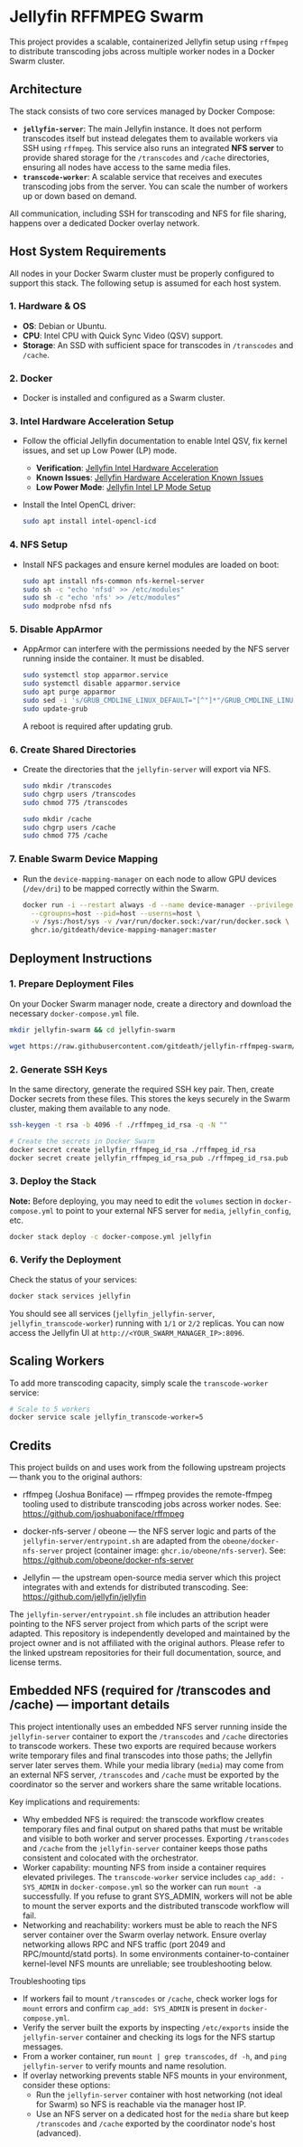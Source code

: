 # Jellyfin RFFMPEG Swarm

This project provides a scalable, containerized Jellyfin setup using `rffmpeg` to distribute transcoding jobs across multiple worker nodes in a Docker Swarm cluster.

## Architecture

The stack consists of two core services managed by Docker Compose:

-   **`jellyfin-server`**: The main Jellyfin instance. It does not perform transcodes itself but instead delegates them to available workers via SSH using `rffmpeg`. This service also runs an integrated **NFS server** to provide shared storage for the `/transcodes` and `/cache` directories, ensuring all nodes have access to the same media files.
-   **`transcode-worker`**: A scalable service that receives and executes transcoding jobs from the server. You can scale the number of workers up or down based on demand.

All communication, including SSH for transcoding and NFS for file sharing, happens over a dedicated Docker overlay network.

## Host System Requirements

All nodes in your Docker Swarm cluster must be properly configured to support this stack. The following setup is assumed for each host system.

### 1. Hardware & OS
-   **OS**: Debian or Ubuntu.
-   **CPU**: Intel CPU with Quick Sync Video (QSV) support.
-   **Storage**: An SSD with sufficient space for transcodes in `/transcodes` and `/cache`.

### 2. Docker
-   Docker is installed and configured as a Swarm cluster.

### 3. Intel Hardware Acceleration Setup
-   Follow the official Jellyfin documentation to enable Intel QSV, fix kernel issues, and set up Low Power (LP) mode.
    -   **Verification**: [Jellyfin Intel Hardware Acceleration](https://jellyfin.org/docs/general/administration/hardware-acceleration/intel/)
    -   **Known Issues**: [Jellyfin Hardware Acceleration Known Issues](https://jellyfin.org/docs/general/administration/hardware-acceleration/known-issues/)
    -   **Low Power Mode**: [Jellyfin Intel LP Mode Setup](https://jellyfin.org/docs/general/administration/hardware-acceleration/intel/#lp-mode-hardware-support)

-   Install the Intel OpenCL driver:
    ```bash
    sudo apt install intel-opencl-icd
    ```

### 4. NFS Setup
-   Install NFS packages and ensure kernel modules are loaded on boot:
    ```bash
    sudo apt install nfs-common nfs-kernel-server
    sudo sh -c "echo 'nfsd' >> /etc/modules"
    sudo sh -c "echo 'nfs' >> /etc/modules"
    sudo modprobe nfsd nfs
    ```

### 5. Disable AppArmor
-   AppArmor can interfere with the permissions needed by the NFS server running inside the container. It must be disabled.
    ```bash
    sudo systemctl stop apparmor.service
    sudo systemctl disable apparmor.service
    sudo apt purge apparmor
    sudo sed -i 's/GRUB_CMDLINE_LINUX_DEFAULT="[^"]*"/GRUB_CMDLINE_LINUX_DEFAULT="apparmor=0"/' /etc/default/grub
    sudo update-grub
    ```
    A reboot is required after updating grub.

### 6. Create Shared Directories
-   Create the directories that the `jellyfin-server` will export via NFS.
    ```bash
    sudo mkdir /transcodes
    sudo chgrp users /transcodes
    sudo chmod 775 /transcodes
    
    sudo mkdir /cache
    sudo chgrp users /cache
    sudo chmod 775 /cache
    ```

### 7. Enable Swarm Device Mapping
-   Run the `device-mapping-manager` on each node to allow GPU devices (`/dev/dri`) to be mapped correctly within the Swarm.
    ```bash
    docker run -i --restart always -d --name device-manager --privileged \
      --cgroupns=host --pid=host --userns=host \
      -v /sys:/host/sys -v /var/run/docker.sock:/var/run/docker.sock \
      ghcr.io/gitdeath/device-mapping-manager:master
    ```

## Deployment Instructions

### 1. Prepare Deployment Files

On your Docker Swarm manager node, create a directory and download the necessary `docker-compose.yml` file.

```bash
mkdir jellyfin-swarm && cd jellyfin-swarm

wget https://raw.githubusercontent.com/gitdeath/jellyfin-rffmpeg-swarm/main/docker-compose.yml
```

### 2. Generate SSH Keys

In the same directory, generate the required SSH key pair. Then, create Docker secrets from these files. This stores the keys securely in the Swarm cluster, making them available to any node.

```bash
ssh-keygen -t rsa -b 4096 -f ./rffmpeg_id_rsa -q -N ""

# Create the secrets in Docker Swarm
docker secret create jellyfin_rffmpeg_id_rsa ./rffmpeg_id_rsa
docker secret create jellyfin_rffmpeg_id_rsa_pub ./rffmpeg_id_rsa.pub
```

### 3. Deploy the Stack

**Note:** Before deploying, you may need to edit the `volumes` section in `docker-compose.yml` to point to your external NFS server for `media`, `jellyfin_config`, etc.

```bash
docker stack deploy -c docker-compose.yml jellyfin
```

### 6. Verify the Deployment

Check the status of your services:

```bash
docker stack services jellyfin
```

You should see all services (`jellyfin_jellyfin-server`, `jellyfin_transcode-worker`) running with `1/1` or `2/2` replicas. You can now access the Jellyfin UI at `http://<YOUR_SWARM_MANAGER_IP>:8096`.

## Scaling Workers

To add more transcoding capacity, simply scale the `transcode-worker` service:

```bash
# Scale to 5 workers
docker service scale jellyfin_transcode-worker=5
```
 
## Credits

This project builds on and uses work from the following upstream projects — thank you to the original authors:


- rffmpeg (Joshua Boniface) — rffmpeg provides the remote-ffmpeg tooling used to distribute transcoding jobs across worker nodes. See: https://github.com/joshuaboniface/rffmpeg

- docker-nfs-server / obeone — the NFS server logic and parts of the `jellyfin-server/entrypoint.sh` are adapted from the `obeone/docker-nfs-server` project (container image: `ghcr.io/obeone/nfs-server`). See: https://github.com/obeone/docker-nfs-server

- Jellyfin — the upstream open-source media server which this project integrates with and extends for distributed transcoding. See: https://github.com/jellyfin/jellyfin

The `jellyfin-server/entrypoint.sh` file includes an attribution header pointing to the NFS server project from which parts of the script were adapted. This repository is independently developed and maintained by the project owner and is not affiliated with the original authors. Please refer to the linked upstream repositories for their full documentation, source, and license terms.

## Embedded NFS (required for /transcodes and /cache) — important details

This project intentionally uses an embedded NFS server running inside the `jellyfin-server` container to export the `/transcodes` and `/cache` directories to transcode workers. These two exports are required because workers write temporary files and final transcodes into those paths; the Jellyfin server later serves them. While your media library (`media`) may come from an external NFS server, `/transcodes` and `/cache` must be exported by the coordinator so the server and workers share the same writable locations.

Key implications and requirements:

- Why embedded NFS is required: the transcode workflow creates temporary files and final output on shared paths that must be writable and visible to both worker and server processes. Exporting `/transcodes` and `/cache` from the `jellyfin-server` container keeps those paths consistent and colocated with the orchestrator.
- Worker capability: mounting NFS from inside a container requires elevated privileges. The `transcode-worker` service includes `cap_add: - SYS_ADMIN` in `docker-compose.yml` so the worker can run `mount -a` successfully. If you refuse to grant SYS_ADMIN, workers will not be able to mount the server exports and the distributed transcode workflow will fail.
- Networking and reachability: workers must be able to reach the NFS server container over the Swarm overlay network. Ensure overlay networking allows RPC and NFS traffic (port 2049 and RPC/mountd/statd ports). In some environments container-to-container kernel-level NFS mounts are unreliable; see troubleshooting below.

Troubleshooting tips

- If workers fail to mount `/transcodes` or `/cache`, check worker logs for `mount` errors and confirm `cap_add: SYS_ADMIN` is present in `docker-compose.yml`.
- Verify the server built the exports by inspecting `/etc/exports` inside the `jellyfin-server` container and checking its logs for the NFS startup messages.
- From a worker container, run `mount | grep transcodes`, `df -h`, and `ping jellyfin-server` to verify mounts and name resolution.
- If overlay networking prevents stable NFS mounts in your environment, consider these options:
    - Run the `jellyfin-server` container with host networking (not ideal for Swarm) so NFS is reachable via the manager host IP.
    - Use an NFS server on a dedicated host for the `media` share but keep `/transcodes` and `/cache` exported by the coordinator node's host (advanced).


